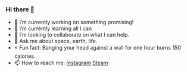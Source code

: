 ### Hi there 👋


- 🔭 I’m currently working on something promising!
- 🌱 I’m currently learning all I can
- 👯 I’m looking to collaborate on what I can help.
- 💬 Ask me about space, earth, life.
- ⚡ Fun fact: Banging your head against a wall for one hour burns 150 calories. 
- 📫 How to reach me: 
      [Instagram](https://www.instagram.com/souotaldani/)
      [Steam](https://steamcommunity.com/id/CruciaL_Official/)


